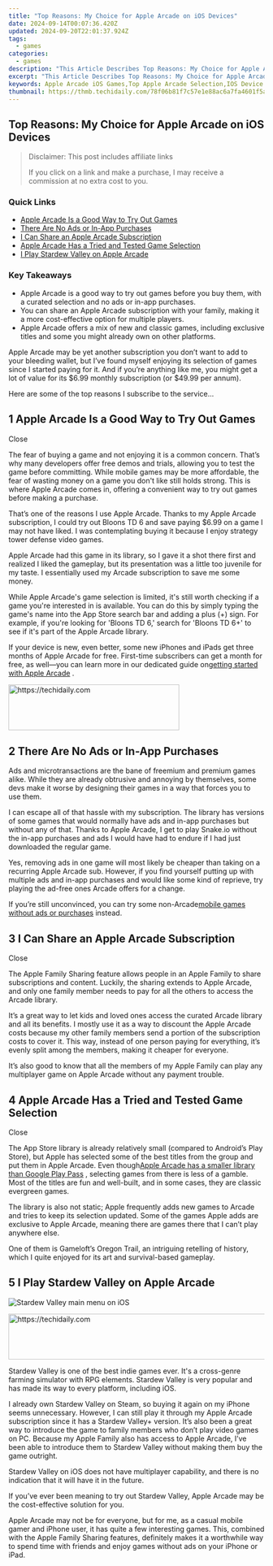 ```yaml
---
title: "Top Reasons: My Choice for Apple Arcade on iOS Devices"
date: 2024-09-14T00:07:36.420Z
updated: 2024-09-20T22:01:37.924Z
tags:
  - games
categories:
  - games
description: "This Article Describes Top Reasons: My Choice for Apple Arcade on iOS Devices"
excerpt: "This Article Describes Top Reasons: My Choice for Apple Arcade on iOS Devices"
keywords: Apple Arcade iOS Games,Top Apple Arcade Selection,IOS Device Gaming Unlocked,Best Arcade Apps on iDevices,Choosing Apple Arcade Reasons,Preferred iOS Gaming Service,Top Apple Arcade Benefits
thumbnail: https://thmb.techidaily.com/78f06b81f7c57e1e88ac6a7fa4601f5ae07cf7d31be3889aa12b125cc68b1e89.jpg
---
```


## Top Reasons: My Choice for Apple Arcade on iOS Devices

>  Disclaimer: This post includes affiliate links
>
>  If you click on a link and make a purchase, I may receive a commission at no extra cost to you.
>

### Quick Links

* [Apple Arcade Is a Good Way to Try Out Games](#apple-arcade-is-a-good-way-to-try-out-games)
* [There Are No Ads or In-App Purchases](#there-are-no-ads-or-in-app-purchases)
* [I Can Share an Apple Arcade Subscription](#i-can-share-an-apple-arcade-subscription)
* [Apple Arcade Has a Tried and Tested Game Selection](#apple-arcade-has-a-tried-and-tested-game-selection)
* [I Play Stardew Valley on Apple Arcade](#i-play-stardew-valley-on-apple-arcade)

### Key Takeaways

* Apple Arcade is a good way to try out games before you buy them, with a curated selection and no ads or in-app purchases.
* You can share an Apple Arcade subscription with your family, making it a more cost-effective option for multiple players.
* Apple Arcade offers a mix of new and classic games, including exclusive titles and some you might already own on other platforms.

 Apple Arcade may be yet another subscription you don’t want to add to your bleeding wallet, but I’ve found myself enjoying its selection of games since I started paying for it. And if you’re anything like me, you might get a lot of value for its $6.99 monthly subscription (or $49.99 per annum).

Here are some of the top reasons I subscribe to the service...

## 1 Apple Arcade Is a Good Way to Try Out Games

Close

 The fear of buying a game and not enjoying it is a common concern. That’s why many developers offer free demos and trials, allowing you to test the game before committing. While mobile games may be more affordable, the fear of wasting money on a game you don't like still holds strong. This is where Apple Arcade comes in, offering a convenient way to try out games before making a purchase.

 That’s one of the reasons I use Apple Arcade. Thanks to my Apple Arcade subscription, I could try out Bloons TD 6 and save paying $6.99 on a game I may not have liked. I was contemplating buying it because I enjoy strategy tower defense video games.

 Apple Arcade had this game in its library, so I gave it a shot there first and realized I liked the gameplay, but its presentation was a little too juvenile for my taste. I essentially used my Arcade subscription to save me some money.

 While Apple Arcade's game selection is limited, it's still worth checking if a game you're interested in is available. You can do this by simply typing the game's name into the App Store search bar and adding a plus (+) sign. For example, if you're looking for 'Bloons TD 6,' search for 'Bloons TD 6+' to see if it's part of the Apple Arcade library.

 If your device is new, even better, some new iPhones and iPads get three months of Apple Arcade for free. First-time subscribers can get a month for free, as well—you can learn more in our dedicated guide on[getting started with Apple Arcade](https://www.makeuseof.com/tag/get-started-apple-arcade/) .

<!-- affiliate ads begin -->
<a href="https://aligracehair.sjv.io/c/5597632/2135358/19272" target="_top" id="2135358">
  <img src="//a.impactradius-go.com/display-ad/19272-2135358" border="0" alt="https://techidaily.com" width="336" height="90"/>
</a>
<img height="0" width="0" src="https://aligracehair.sjv.io/i/5597632/2135358/19272" style="position:absolute;visibility:hidden;" border="0" />
<!-- affiliate ads end -->

## 2 There Are No Ads or In-App Purchases

 Ads and microtransactions are the bane of freemium and premium games alike. While they are already obtrusive and annoying by themselves, some devs make it worse by designing their games in a way that forces you to use them.

 I can escape all of that hassle with my subscription. The library has versions of some games that would normally have ads and in-app purchases but without any of that. Thanks to Apple Arcade, I get to play Snake.io without the in-app purchases and ads I would have had to endure if I had just downloaded the regular game.

 Yes, removing ads in one game will most likely be cheaper than taking on a recurring Apple Arcade sub. However, if you find yourself putting up with multiple ads and in-app purchases and would like some kind of reprieve, try playing the ad-free ones Arcade offers for a change.

 If you’re still unconvinced, you can try some non-Arcade[mobile games without ads or purchases](https://www.makeuseof.com/tag/free-mobile-games-no-ads/) instead.

## 3 I Can Share an Apple Arcade Subscription

Close

 The Apple Family Sharing feature allows people in an Apple Family to share subscriptions and content. Luckily, the sharing extends to Apple Arcade, and only one family member needs to pay for all the others to access the Arcade library.

 It’s a great way to let kids and loved ones access the curated Arcade library and all its benefits. I mostly use it as a way to discount the Apple Arcade costs because my other family members send a portion of the subscription costs to cover it. This way, instead of one person paying for everything, it’s evenly split among the members, making it cheaper for everyone.

 It’s also good to know that all the members of my Apple Family can play any multiplayer game on Apple Arcade without any payment trouble.

## 4 Apple Arcade Has a Tried and Tested Game Selection

Close

 The App Store library is already relatively small (compared to Android’s Play Store), but Apple has selected some of the best titles from the group and put them in Apple Arcade. Even though[Apple Arcade has a smaller library than Google Play Pass](https://www.makeuseof.com/apple-arcade-vs-google-play-pass/) , selecting games from there is less of a gamble. Most of the titles are fun and well-built, and in some cases, they are classic evergreen games.

 The library is also not static; Apple frequently adds new games to Arcade and tries to keep its selection updated. Some of the games Apple adds are exclusive to Apple Arcade, meaning there are games there that I can’t play anywhere else.

 One of them is Gameloft’s Oregon Trail, an intriguing retelling of history, which I quite enjoyed for its art and survival-based gameplay.

## 5 I Play Stardew Valley on Apple Arcade

![Stardew Valley main menu on iOS](https://static1.makeuseofimages.com/wordpress/wp-content/uploads/2024/04/img_0331.PNG)

<!-- affiliate ads begin -->
<a href="https://appsumo.8odi.net/c/5597632/2082530/7443" target="_top" id="2082530">
  <img src="//a.impactradius-go.com/display-ad/7443-2082530" border="0" alt="https://techidaily.com" width="728" height="90"/>
</a>
<img height="0" width="0" src="https://appsumo.8odi.net/i/5597632/2082530/7443" style="position:absolute;visibility:hidden;" border="0" />
<!-- affiliate ads end -->

 Stardew Valley is one of the best indie games ever. It's a cross-genre farming simulator with RPG elements. Stardew Valley is very popular and has made its way to every platform, including iOS.

 I already own Stardew Valley on Steam, so buying it again on my iPhone seems unnecessary. However, I can still play it through my Apple Arcade subscription since it has a Stardew Valley+ version. It’s also been a great way to introduce the game to family members who don’t play video games on PC. Because my Apple Family also has access to Apple Arcade, I’ve been able to introduce them to Stardew Valley without making them buy the game outright.

 Stardew Valley on iOS does not have multiplayer capability, and there is no indication that it will have it in the future.

 If you’ve ever been meaning to try out Stardew Valley, Apple Arcade may be the cost-effective solution for you.

 Apple Arcade may not be for everyone, but for me, as a casual mobile gamer and iPhone user, it has quite a few interesting games. This, combined with the Apple Family Sharing features, definitely makes it a worthwhile way to spend time with friends and enjoy games without ads on your iPhone or iPad.

<ins class="adsbygoogle"
     style="display:block"
     data-ad-format="autorelaxed"
     data-ad-client="ca-pub-7571918770474297"
     data-ad-slot="1223367746"></ins>

<ins class="adsbygoogle"
     style="display:block"
     data-ad-client="ca-pub-7571918770474297"
     data-ad-slot="8358498916"
     data-ad-format="auto"
     data-full-width-responsive="true"></ins>



